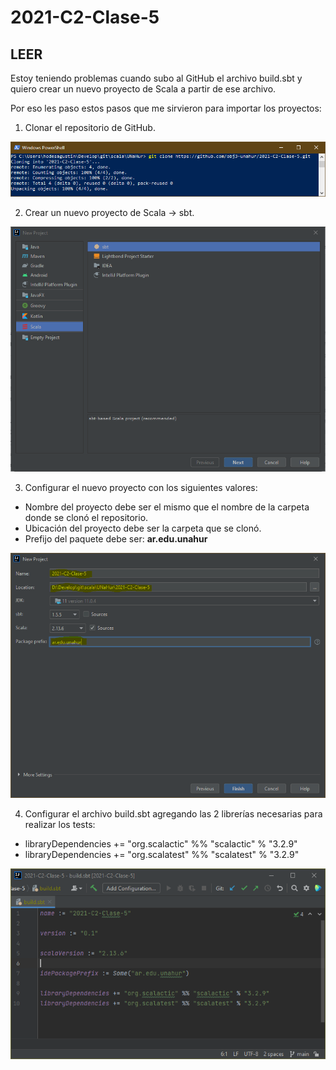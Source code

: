 # 2021-C2-Clase-5

## LEER

Estoy teniendo problemas cuando subo al GitHub el archivo build.sbt y quiero crear un nuevo proyecto de Scala a partir de ese archivo.

Por eso les paso estos pasos que me sirvieron para importar los proyectos:

1. Clonar el repositorio de GitHub.

![01 - Git Clone](assets/01-Git_Clone.png)

2. Crear un nuevo proyecto de Scala -> sbt.

![02 - New SBT Project](assets/02-New_SBT_Project.PNG)

3. Configurar el nuevo proyecto con los siguientes valores:
  * Nombre del proyecto debe ser el mismo que el nombre de la carpeta donde se clonó el repositorio.
  * Ubicación del proyecto debe ser la carpeta que se clonó.
  * Prefijo del paquete debe ser: **ar.edu.unahur**

![03 - Project Configuration](assets/03-Project_Configuration.PNG)

4. Configurar el archivo build.sbt agregando las 2 librerías necesarias para realizar los tests:
  * libraryDependencies += "org.scalactic" %% "scalactic" % "3.2.9"
  * libraryDependencies += "org.scalatest" %% "scalatest" % "3.2.9"

![04 - Add Libraries](assets/04-Add_Libraries.PNG)
